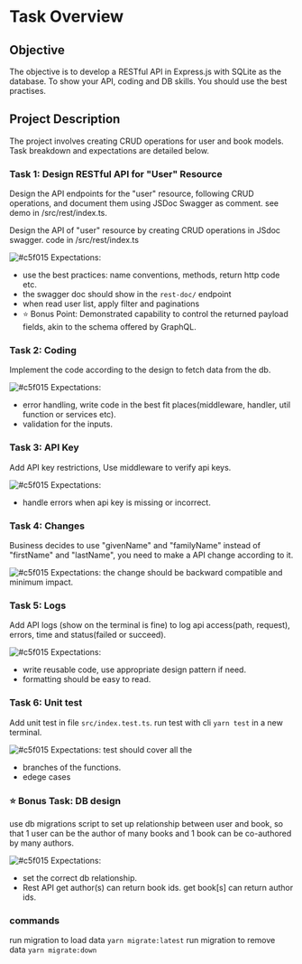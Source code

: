 # Task Overview

## Objective
The objective is to develop a RESTful API in Express.js with SQLite as the database. To show your API, coding and DB skills. You should use the best practises.

## Project Description
The project involves creating CRUD operations for user and book models. Task breakdown and expectations are detailed below.

### Task 1: Design RESTful API for "User" Resource

Design the API endpoints for the "user" resource, following CRUD operations, and document them using JSDoc Swagger as comment. see demo in /src/rest/index.ts.

Design the API of "user" resource by creating CRUD operations in JSdoc swagger. code in /src/rest/index.ts

![#c5f015](https://via.placeholder.com/15/c5f015/c5f015.png) Expectations:
* use the best practices: name conventions, methods, return http code etc.
* the swagger doc should show in the `rest-doc/` endpoint
* when read user list, apply filter and paginations
* ⭐ Bonus Point: Demonstrated capability to control the returned payload fields, akin to the schema offered by GraphQL.

 
### Task 2: Coding

Implement the code according to the design to fetch data from the db.

![#c5f015](https://via.placeholder.com/15/c5f015/c5f015.png) Expectations:
* error handling, write code in the best fit places(middleware, handler, util function or services etc). 
* validation for the inputs.


### Task 3: API Key

Add API key restrictions, Use middleware to verify api keys.

![#c5f015](https://via.placeholder.com/15/c5f015/c5f015.png) Expectations: 
* handle errors when api key is missing or incorrect.


### Task 4: Changes

Business decides to use "givenName" and "familyName" instead of "firstName" and "lastName", you need to make a API change according to it.

![#c5f015](https://via.placeholder.com/15/c5f015/c5f015.png) Expectations:
the change should be backward compatible and minimum impact.

### Task 5: Logs

Add API logs (show on the terminal is fine) to log api access(path, request), errors, time and status(failed or succeed).

![#c5f015](https://via.placeholder.com/15/c5f015/c5f015.png) Expectations:
* write reusable code, use appropriate design pattern if need. 
* formatting should be easy to read.

### Task 6: Unit test

Add unit test in file `src/index.test.ts`. run test with cli `yarn test` in a new terminal.

![#c5f015](https://via.placeholder.com/15/c5f015/c5f015.png) Expectations: test should cover all the 
* branches of the functions.
* edege cases


### ⭐ Bonus Task: DB design

use db migrations script to set up relationship between user and book, so that 1 user can be the author of many books and 1 book can be co-authored by many authors.

![#c5f015](https://via.placeholder.com/15/c5f015/c5f015.png) Expectations:
* set the correct db relationship. 
* Rest API get author(s) can return book ids. get book[s] can return author ids.


### commands
run migration to load data `yarn migrate:latest`
run migration to remove data `yarn migrate:down`
